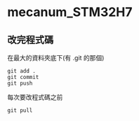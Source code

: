 # mecanum_STM32H7

## 改完程式碼
在最大的資料夾底下(有 .git 的那個)
```
git add .
git commit
git push
```

每次要改程式碼之前
```
git pull
```
